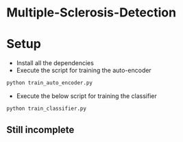 # Multiple-Sclerosis-Detection

# Setup
- Install all the dependencies
- Execute the script for training the auto-encoder
```bash
python train_auto_encoder.py
```
- Execute the below script for training the classifier
```bash
python train_classifier.py
```
## Still incomplete
